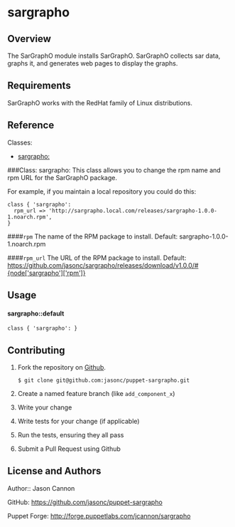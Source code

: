 sargrapho
=========

Overview
--------
The SarGraphO module installs SarGraphO.  SarGraphO collects sar data, graphs it, and generates web pages to display the graphs.

Requirements
------------
SarGraphO works with the RedHat family of Linux distributions.

Reference
----------
Classes:

* [sargrapho:](#class-sargrapho)

###Class: sargrapho:
This class allows you to change the rpm name and rpm URL for the SarGraphO package.

For example, if you maintain a local repository you could do this:

	class { 'sargrapho':
	  rpm_url => 'http://sargrapho.local.com/releases/sargrapho-1.0.0-1.noarch.rpm',
	}

####`rpm`
The name of the RPM package to install.  Default: sargrapho-1.0.0-1.noarch.rpm

####`rpm_url`
The URL of the RPM package to install.  Default: https://github.com/jasonc/sargrapho/releases/download/v1.0.0/#{node['sargrapho']['rpm']}


Usage
-----
#### sargrapho::default

	class { 'sargrapho': }

Contributing
------------

1. Fork the repository on [Github](https://github.com/jasonc/puppet-sargrapho).

	`$ git clone git@github.com:jasonc/puppet-sargrapho.git`

2. Create a named feature branch (like `add_component_x`)

3. Write your change

4. Write tests for your change (if applicable)

5. Run the tests, ensuring they all pass

6. Submit a Pull Request using Github



License and Authors
-------------------
Author:: Jason Cannon

GitHub: <https://github.com/jasonc/puppet-sargrapho>

Puppet Forge: <http://forge.puppetlabs.com/jcannon/sargrapho>
